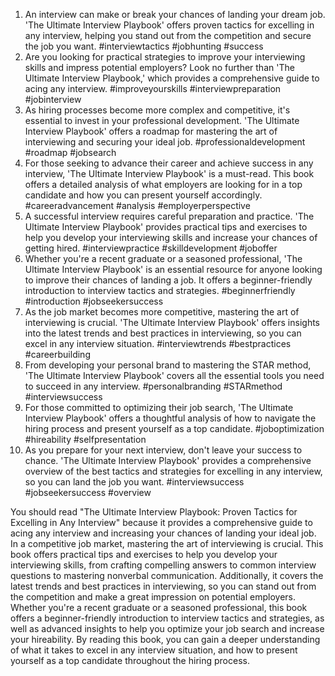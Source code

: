 1. An interview can make or break your chances of landing your dream job. 'The Ultimate Interview Playbook' offers proven tactics for excelling in any interview, helping you stand out from the competition and secure the job you want. #interviewtactics #jobhunting #success
2. Are you looking for practical strategies to improve your interviewing skills and impress potential employers? Look no further than 'The Ultimate Interview Playbook,' which provides a comprehensive guide to acing any interview. #improveyourskills #interviewpreparation #jobinterview
3. As hiring processes become more complex and competitive, it's essential to invest in your professional development. 'The Ultimate Interview Playbook' offers a roadmap for mastering the art of interviewing and securing your ideal job. #professionaldevelopment #roadmap #jobsearch
4. For those seeking to advance their career and achieve success in any interview, 'The Ultimate Interview Playbook' is a must-read. This book offers a detailed analysis of what employers are looking for in a top candidate and how you can present yourself accordingly. #careeradvancement #analysis #employerperspective
5. A successful interview requires careful preparation and practice. 'The Ultimate Interview Playbook' provides practical tips and exercises to help you develop your interviewing skills and increase your chances of getting hired. #interviewpractice #skilldevelopment #joboffer
6. Whether you're a recent graduate or a seasoned professional, 'The Ultimate Interview Playbook' is an essential resource for anyone looking to improve their chances of landing a job. It offers a beginner-friendly introduction to interview tactics and strategies. #beginnerfriendly #introduction #jobseekersuccess
7. As the job market becomes more competitive, mastering the art of interviewing is crucial. 'The Ultimate Interview Playbook' offers insights into the latest trends and best practices in interviewing, so you can excel in any interview situation. #interviewtrends #bestpractices #careerbuilding
8. From developing your personal brand to mastering the STAR method, 'The Ultimate Interview Playbook' covers all the essential tools you need to succeed in any interview. #personalbranding #STARmethod #interviewsuccess
9. For those committed to optimizing their job search, 'The Ultimate Interview Playbook' offers a thoughtful analysis of how to navigate the hiring process and present yourself as a top candidate. #joboptimization #hireability #selfpresentation
10. As you prepare for your next interview, don't leave your success to chance. 'The Ultimate Interview Playbook' provides a comprehensive overview of the best tactics and strategies for excelling in any interview, so you can land the job you want. #interviewsuccess #jobseekersuccess #overview

You should read "The Ultimate Interview Playbook: Proven Tactics for Excelling in Any Interview" because it provides a comprehensive guide to acing any interview and increasing your chances of landing your ideal job. In a competitive job market, mastering the art of interviewing is crucial. This book offers practical tips and exercises to help you develop your interviewing skills, from crafting compelling answers to common interview questions to mastering nonverbal communication. Additionally, it covers the latest trends and best practices in interviewing, so you can stand out from the competition and make a great impression on potential employers. Whether you're a recent graduate or a seasoned professional, this book offers a beginner-friendly introduction to interview tactics and strategies, as well as advanced insights to help you optimize your job search and increase your hireability. By reading this book, you can gain a deeper understanding of what it takes to excel in any interview situation, and how to present yourself as a top candidate throughout the hiring process.
